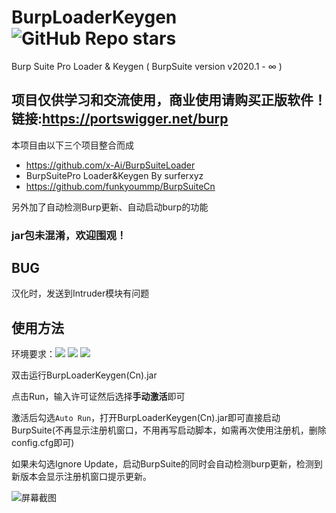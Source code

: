 # BurpLoaderKeygen <img alt="GitHub Repo stars" src="https://img.shields.io/github/stars/h3110w0r1d-y/BurpLoaderKeygen?style=social">
Burp Suite Pro Loader &amp; Keygen ( BurpSuite version v2020.1 - ∞ )



## **项目仅供学习和交流使用，商业使用请购买正版软件！链接:https://portswigger.net/burp**

本项目由以下三个项目整合而成
- https://github.com/x-Ai/BurpSuiteLoader
- BurpSuitePro Loader&Keygen By surferxyz
- https://github.com/funkyoummp/BurpSuiteCn

另外加了自动检测Burp更新、自动启动burp的功能

### **jar包未混淆，欢迎围观！**

## BUG

汉化时，发送到Intruder模块有问题

## 使用方法

环境要求：<img src="https://img.shields.io/static/v1?label=JAVA&message=v9%2b&color=blue"> <img src="https://img.shields.io/static/v1?label=BurpSuitePro&message=v2020.1%2b&color=blue"> <img src="https://img.shields.io/static/v1?label=System&message=Windows | Linux&color=blue">

双击运行BurpLoaderKeygen(Cn).jar

点击Run，输入许可证然后选择**手动激活**即可

激活后勾选`Auto Run`，打开BurpLoaderKeygen(Cn).jar即可直接启动BurpSuite(不再显示注册机窗口，不用再写启动脚本，如需再次使用注册机，删除config.cfg即可)

如果未勾选Ignore Update，启动BurpSuite的同时会自动检测burp更新，检测到新版本会显示注册机窗口提示更新。

![屏幕截图](https://raw.githubusercontent.com/h3110w0r1d-y/BurpLoaderKeygen/main/screenshot.png)

